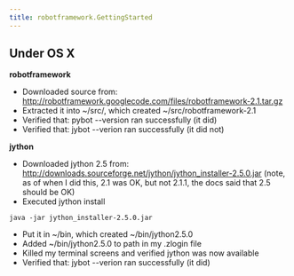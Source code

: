 ```yaml
---
title: robotframework.GettingStarted
---
```

## Under OS X
**robotframework**
* Downloaded source from: <http://robotframework.googlecode.com/files/robotframework-2.1.tar.gz>
* Extracted it into ~/src/, which created ~/src/robotframework-2.1
* Verified that: pybot --version ran successfully (it did)
* Verified that: jybot --verion ran successfully (it did not)

**jython**
* Downloaded jython 2.5 from: <http://downloads.sourceforge.net/jython/jython_installer-2.5.0.jar> (note, as of when I did this, 2.1 was OK, but not 2.1.1, the docs said that 2.5 should be OK)
* Executed jython install
```
java -jar jython_installer-2.5.0.jar
```
* Put it in ~/bin, which created ~/bin/jython2.5.0
* Added ~/bin/jython2.5.0 to path in my .zlogin file
* Killed my terminal screens and verified jython was now available
* Verified that: jybot --verion ran successfully (it did)
 
